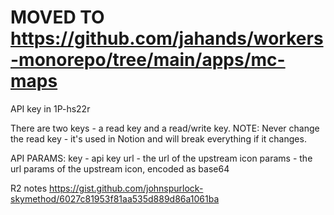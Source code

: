 # MOVED TO https://github.com/jahands/workers-monorepo/tree/main/apps/mc-maps

API key in 1P-hs22r

There are two keys - a read key and a read/write key.
NOTE: Never change the read key - it's used in Notion and will break everything if it changes.

API PARAMS:
key - api key
url - the url of the upstream icon
params - the url params of the upstream icon, encoded as base64

R2 notes https://gist.github.com/johnspurlock-skymethod/6027c81953f81aa535d889d86a1061ba

